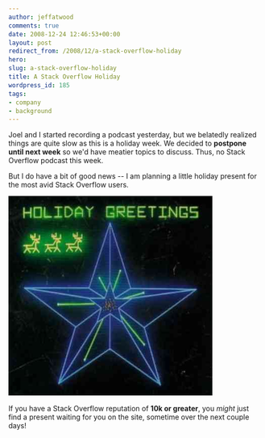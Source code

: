 ```yaml
---
author: jeffatwood
comments: true
date: 2008-12-24 12:46:53+00:00
layout: post
redirect_from: /2008/12/a-stack-overflow-holiday
hero: 
slug: a-stack-overflow-holiday
title: A Stack Overflow Holiday
wordpress_id: 185
tags:
- company
- background
---
```



Joel and I started recording a podcast yesterday, but we belatedly realized things are quite slow as this is a holiday week. We decided to **postpone until next week** so we'd have meatier topics to discuss. Thus, no Stack Overflow podcast this week.



But I do have a bit of good news -- I am planning a little holiday present for the most avid Stack Overflow users.



![tempest_holiday](/images/wordpress/tempest_holiday.jpg)



If you have a Stack Overflow reputation of **10k or greater**, you _might_ just find a present waiting for you on the site, sometime over the next couple days!

